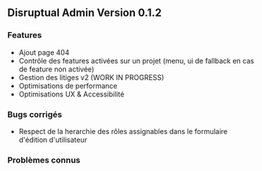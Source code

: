 ## Disruptual Admin Version 0.1.2

### Features

- Ajout page 404
- Contrôle des features activées sur un projet (menu, ui de fallback en cas de feature non activée)
- Gestion des litiges v2 (WORK IN PROGRESS)
- Optimisations de performance
- Optimisations UX & Accessibilité

### Bugs corrigés

- Respect de la herarchie des rôles assignables dans le formulaire d'édition d'utilisateur

### Problèmes connus
